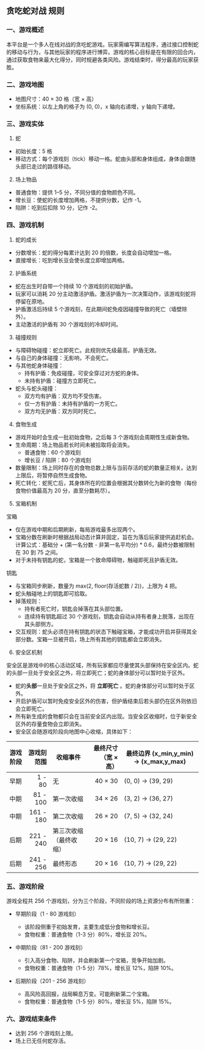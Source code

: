 ## 贪吃蛇对战 规则

### 一、游戏概述

本平台是一个多人在线对战的贪吃蛇游戏。玩家需编写算法程序，通过接口控制蛇的移动与行为，与其他玩家的程序进行博弈。游戏的核心目标是在有限的回合内，通过获取食物来最大化得分，同时规避各类风险。游戏结束时，得分最高的玩家获胜。

### 二、游戏地图

- 地图尺寸：40 × 30 格（宽 × 高）
- 坐标系统：以左上角的格子为 (0, 0)，x 轴向右递增，y 轴向下递增。

### 三、游戏实体

1. 蛇

- 初始长度：5 格
- 移动方式：每个游戏刻（tick）移动一格。蛇由头部和身体组成，身体会跟随头部已走过的路径移动。

2. 场上物品

- 普通食物：提供 1–5 分，不同分值的食物颜色不同。
- 增长豆：使蛇的长度增加两格，不提供分数，记作 -1。
- 陷阱：吃到后扣除 10 分，记作 -2。

### 四、游戏机制

1. 蛇的成长

- 分数增长：蛇的得分每累计达到 20 的倍数，长度会自动增加一格。
- 直接增长：吃到增长豆会使长度立即增加两格。

2. 护盾系统

- 蛇在出生时自带一个持续 10 个游戏刻的初始护盾。
- 玩家可以消耗 20 分主动激活护盾。激活护盾为一次决策动作，该游戏刻蛇将停留在原地。
- 护盾激活后持续 5 个游戏刻，在此期间蛇免疫因碰撞导致的死亡（墙壁除外）。
- 主动激活的护盾有 30 个游戏刻的冷却时间。

3. 碰撞规则

- 与障碍物碰撞：蛇立即死亡。此规则优先级最高，护盾无效。
- 与自己的身体碰撞：无影响，不会死亡。
- 与其他蛇身体碰撞：
  - 持有护盾：免疫碰撞，可安全穿过对方蛇的身体。
  - 未持有护盾：碰撞方立即死亡。
- 蛇头与蛇头碰撞：
  - 双方均有护盾：双方均不受伤害。
  - 仅一方有护盾：未持有护盾的一方死亡。
  - 双方均无护盾：双方同时死亡。

4. 食物生成

- 游戏开始时会生成一批初始食物，之后每 3 个游戏刻会周期性生成新食物。
- 生命周期：场上物品若长时间未被拾取将会消失。
  - 普通食物：60 个游戏刻
  - 增长豆 / 陷阱：80 个游戏刻
- 数量限制：场上同时存在的食物总数上限与当前存活的蛇的数量正相关。达到上限后，将暂停自然生成食物。
- 死亡转化：蛇死亡后，其身体所在的位置会根据其分数转化为新的食物（每份食物价值最高为 20 分，直至分数耗尽）。

5. 宝箱机制

宝箱

- 仅在游戏中期和后期刷新，每局游戏最多出现两个。
- 宝箱分数在刷新时根据战局动态计算并固定，旨在为落后玩家提供追赶机会。计算公式：基础分 + (第一名分数 - 非第一名平均分) * 0.6，最终分数被限制在 30 到 75 之间。
- 对于未持有钥匙的蛇，宝箱是一个致命障碍物，触碰即死且护盾无效。

钥匙

- 与宝箱同步刷新，数量为 max(2, floor(存活蛇数 / 2))，上限为 4 把。
- 蛇头触碰地上的钥匙即可拾取。
- 掉落规则：
  - 持有者死亡时，钥匙会掉落在其头部位置。
  - 连续持有钥匙超过 30 个游戏刻，钥匙会自动从持有者身上脱落，出现在其头部侧方。
- 交互规则：蛇头必须在持有钥匙的状态下触碰宝箱，才能成功开启并获得其全部分数。宝箱一旦被开启，场上所有其他的钥匙都会立即消失。

6. 安全区机制

安全区是游戏中的核心活动区域，所有玩家都应尽量使其头部保持在安全区内。蛇的头部一旦处于安全区之外，将立即死亡；蛇的身体部分可以暂时处于区外。

- 蛇的**头部**一旦处于安全区之外，将 **立即死亡** 。蛇的身体部分可以暂时处于区外。
- 开启护盾可以暂时免疫安全区外的伤害，但护盾结束后若头部仍在区外则依旧会立即死亡。
- 所有新生成的食物都只会在当前安全区内出现。当安全区收缩时，位于新安全区外的存量食物会立即消失。
- 安全区会随游戏阶段向地图中心收缩，具体如下：

| 游戏阶段 | 游戏刻范围 | 收缩事件               | 最终尺寸（宽 × 高） | 最终边界 (x_min,y_min) -> (x_max,y_max) |
| -------- | ---------: | ---------------------- | -------------------: | --------------------------------------- |
| 早期     |     1 - 80 | 无                     |             40 × 30 | (0, 0) -> (39, 29)                      |
| 中期     |   81 - 100 | 第一次收缩             |             34 × 26 | (3, 2) -> (36, 27)                      |
| 中期     |  161 - 180 | 第二次收缩             |             26 × 20 | (7, 5) -> (32, 24)                      |
| 后期     |  221 - 240 | 第三次收缩（最终收缩） |             20 × 16 | (10, 7) -> (29, 22)                     |
| 后期     |  241 - 256 | 最终形态               |             20 × 16 | (10, 7) -> (29, 22)                     |

### 五、游戏阶段

游戏全程共 256 个游戏刻，分为三个阶段，不同阶段的场上资源分布有所侧重：

- 早期阶段（1 - 80 游戏刻）

  - 该阶段侧重于初始发育，主要生成低分食物和增长豆。
  - 食物权重：普通食物（1-3 分）80%，增长豆 20%。
- 中期阶段（81 - 200 游戏刻）

  - 引入高分食物、陷阱，并会刷新第一个宝箱，竞争开始加剧。
  - 食物权重：普通食物（1-5 分）78%，增长豆 12%，陷阱 10%。
- 后期阶段（201 - 256 游戏刻）

  - 高风险高回报，战局瞬息万变。可能刷新第二个宝箱。
  - 食物权重：普通食物（1-5 分）80%，增长豆 5%，陷阱 15%。

### 六、游戏结束条件

- 达到 256 个游戏刻上限。
- 场上已无任何蛇存活。
